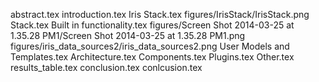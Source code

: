 abstract.tex
introduction.tex
Iris Stack.tex
figures/IrisStack/IrisStack.png
Stack.tex
Built in functionality.tex
figures/Screen Shot 2014-03-25 at 1.35.28 PM1/Screen Shot 2014-03-25 at 1.35.28 PM1.png
figures/iris_data_sources2/iris_data_sources2.png
User Models and Templates.tex
Architecture.tex
Components.tex
Plugins.tex
Other.tex
results_table.tex
conclusion.tex
conlcusion.tex